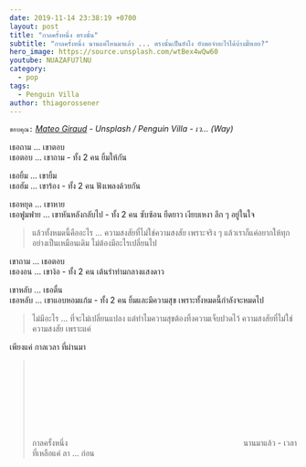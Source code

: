 ```yaml
---
date: 2019-11-14 23:38:19 +0700
layout: post
title: "กาลครั้งหนึ่ง ตรงนั้น"
subtitle: "กาลครั้งหนึ่ง นานแค่ไหนมาแล้ว ... ตรงนั้นเป็นยังไง ยังพอจำอะไรได้บ้างมั๊ยเอย?"
hero_image: https://source.unsplash.com/wtBex4wQw60
youtube: NUAZAFU7lNU
category:
  - pop
tags:
  - Penguin Villa
author: thiagorossener
---
```

`ขอบคุณ:` *[Mateo Giraud](https://unsplash.com/@mateo_giraud) - Unsplash / Penguin Villa - เว... (Way)*

เธอถาม ... เขาตอบ\
เธอตอบ ... เขาถาม - ทั้ง 2 คน ยิ้มให้กัน

เธอยิ้ม ... เขายิ้ม\
เธอฮัม ... เขาร้อง - ทั้ง 2 คน ฟังเพลงด้วยกัน

เธอหยุด ... เขาหาย\
เธอฟูมฟาย ... เขาหันหลังกลับไป - ทั้ง 2 คน ซับซ้อน ยืดยาว เงียบเหงา ลึก ๆ อยู่ในใจ

> แล้วทั้งหมดนี้คืออะไร ... ความสงสัยที่ไม่ใช่ความสงสัย เพราะจริง ๆ แล้วเราก็แค่อยากให้ทุกอย่างเป็นเหมือนเดิม ไม่ต้องมีอะไรเปลี่ยนไป

เขาถาม ... เธอตอบ\
เธองอน ... เขาง้อ - ทั้ง 2 คน เต้นรำท่ามกลางแสงดาว

เขาหลับ ... เธอตื่น\
เธอหลับ ... เขาแอบหอมแก้ม - ทั้ง 2 คน ยิ้มและมีความสุข เพราะทั้งหมดนี้กำลังจะหมดไป

> ไม่มีอะไร ... ที่จะไม่เปลี่ยนแปลง แต่ทำไมความสุขต้องทิ้งความเจ็บปวดไว้ ความสงสัยที่ไม่ใช่ความสงสัย เพราะแค่

เพียงแค่ กาลเวลา ที่ผ่านมา
> กาลครั้งหนึ่ง <svg class="love"><use xlink:href="#icon-heart"></use></svg> นานมาแล้ว - เวลาที่เหลือแค่ ลา ... ก่อน

